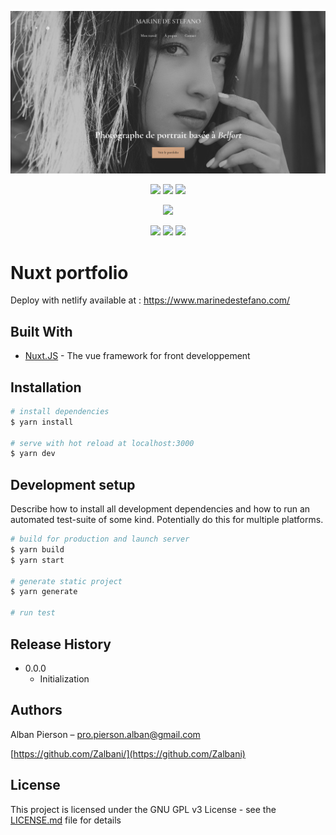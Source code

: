 <p align="center">
  <img src="https://github.com/Zalbani/Marine_photography/blob/main/home.png" alt="portfolio screen"/>
</p>
<p align="center">
  <a href="https://mergify.io" alt="mergify-status"><img src="https://img.shields.io/endpoint.svg?url=https://gh.mergify.io/badges/Zalbani/Marine_photography&style=flat" /></a>
  <a href="https://david-dm.org/Zalbani/Marine_photography" alt="Dependencies"><img src="https://david-dm.org/Zalbani/Marine_photography.svg" /></a>
  <a href="http://www.gnu.org/licenses/gpl-3.0" alt="License: GPL v3"><img src="https://img.shields.io/badge/License-GPL%20v3-blue.svg" /></a>
</p>
<p align="center">
  <a href="https://snyk.io/test/github/Zalbani/Marine_photography" alt="Known Vulnerabilities"><img src="https://snyk.io/test/github/Zalbani/Marine_photography/badge.svg" /></a>
</p>
<p align="center">
  <a href="https://github.com/Zalbani/Marine_photography/commits/main" alt="LastCommit"><img src="https://img.shields.io/github/last-commit/Zalbani/Marine_photography?style=flat-square" /></a>
  <a href="https://hits.seeyoufarm.com"><img src="https://hits.seeyoufarm.com/api/count/incr/badge.svg?url=https%3A%2F%2Fgithub.com%2FZalbani%2FMarine_photography&count_bg=%2379C83D&title_bg=%23555555&icon=&icon_color=%23E7E7E7&title=hits&edge_flat=true"/></a>
  <a href="https://app.netlify.com/sites/gracious-hamilton-49d614/deploys" alt="Netlify Status"><img src="https://api.netlify.com/api/v1/badges/903ae345-66e7-49f0-8bed-4672d7d6ae40/deploy-status" /></a>
</p>

# Nuxt portfolio

Deploy with netlify available at :  https://www.marinedestefano.com/

## Built With

* [Nuxt.JS](https://github.com/nuxt/nuxt.js) - The vue framework for front developpement


## Installation

```bash
# install dependencies
$ yarn install

# serve with hot reload at localhost:3000
$ yarn dev
```

## Development setup

Describe how to install all development dependencies and how to run an automated test-suite of some kind. Potentially do this for multiple platforms.

```bash
# build for production and launch server
$ yarn build
$ yarn start

# generate static project
$ yarn generate

# run test

```

## Release History

* 0.0.0
    * Initialization

## Authors

Alban Pierson – pro.pierson.alban@gmail.com

[https://github.com/Zalbani/](https://github.com/Zalbani)

## License

This project is licensed under the GNU GPL v3 License - see the [LICENSE.md](LICENSE.md) file for details
